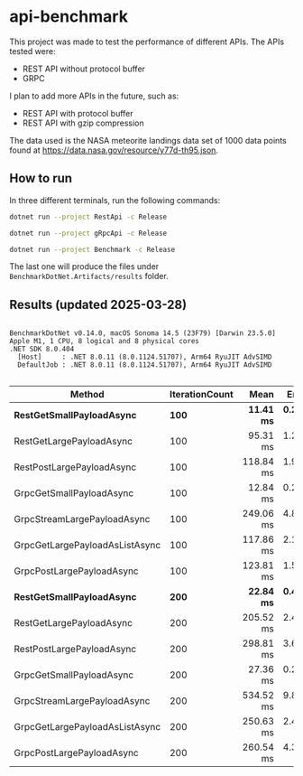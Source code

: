 # api-benchmark

This project was made to test the performance of different APIs. The APIs tested were:
- REST API without protocol buffer
- GRPC

I plan to add more APIs in the future, such as:
- REST API with protocol buffer
- REST API with gzip compression


The data used is  the NASA meteorite landings data set of 1000 data points found at https://data.nasa.gov/resource/y77d-th95.json.

## How to run
In three different terminals, run the following commands:
```bash
dotnet run --project RestApi -c Release
```
```bash
dotnet run --project gRpcApi -c Release
```
```bash
dotnet run --project Benchmark -c Release
```
The last one will produce the files under `BenchmarkDotNet.Artifacts/results` folder.

## Results (updated 2025-03-28)
```

BenchmarkDotNet v0.14.0, macOS Sonoma 14.5 (23F79) [Darwin 23.5.0]
Apple M1, 1 CPU, 8 logical and 8 physical cores
.NET SDK 8.0.404
  [Host]     : .NET 8.0.11 (8.0.1124.51707), Arm64 RyuJIT AdvSIMD
  DefaultJob : .NET 8.0.11 (8.0.1124.51707), Arm64 RyuJIT AdvSIMD


```
| Method                         | IterationCount | Mean      | Error    | StdDev   |
|------------------------------- |--------------- |----------:|---------:|---------:|
| **RestGetSmallPayloadAsync**       | **100**            |  **11.41 ms** | **0.205 ms** | **0.192 ms** |
| RestGetLargePayloadAsync       | 100            |  95.31 ms | 1.267 ms | 1.058 ms |
| RestPostLargePayloadAsync      | 100            | 118.84 ms | 1.965 ms | 1.838 ms |
| GrpcGetSmallPayloadAsync       | 100            |  12.84 ms | 0.225 ms | 0.211 ms |
| GrpcStreamLargePayloadAsync    | 100            | 249.06 ms | 4.844 ms | 7.251 ms |
| GrpcGetLargePayloadAsListAsync | 100            | 117.86 ms | 2.184 ms | 2.145 ms |
| GrpcPostLargePayloadAsync      | 100            | 123.81 ms | 1.509 ms | 1.260 ms |
| **RestGetSmallPayloadAsync**       | **200**            |  **22.84 ms** | **0.438 ms** | **0.410 ms** |
| RestGetLargePayloadAsync       | 200            | 205.52 ms | 2.413 ms | 2.015 ms |
| RestPostLargePayloadAsync      | 200            | 298.81 ms | 3.612 ms | 3.202 ms |
| GrpcGetSmallPayloadAsync       | 200            |  27.36 ms | 0.210 ms | 0.196 ms |
| GrpcStreamLargePayloadAsync    | 200            | 534.52 ms | 9.835 ms | 9.200 ms |
| GrpcGetLargePayloadAsListAsync | 200            | 250.63 ms | 2.415 ms | 2.141 ms |
| GrpcPostLargePayloadAsync      | 200            | 260.54 ms | 4.381 ms | 3.659 ms |

